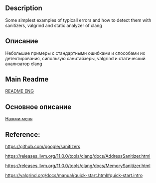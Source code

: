 ## Description
Some simplest examples of typicall errors and how to detect them with sanitizers, valgrind and static analyzer of clang

## Описание
Небольшие примеры с стандартными ошибками и способами их детектирования, сипользую санитайзеры, valgrind и статический анализатор clang


## Main Readme
[README ENG](/docks/README-ENG.md)

## Основное описание
[Нажми меня](/docks/README-RUS.md)


## Reference:
https://github.com/google/sanitizers

https://releases.llvm.org/11.0.0/tools/clang/docs/AddressSanitizer.html

https://releases.llvm.org/11.0.0/tools/clang/docs/MemorySanitizer.html

https://valgrind.org/docs/manual/quick-start.html#quick-start.intro


